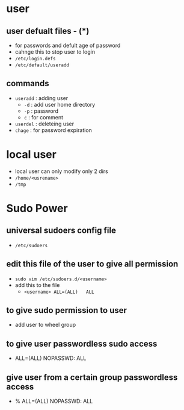 # user
## user defualt files - (*)
- for passwords and defult age of password
- cahnge this to stop user to login 
- `/etc/login.defs`
- `/etc/default/useradd`

## commands
- `useradd` : adding user
    - `-d` : add user home directory
    - `-p` : password
    - `c` : for comment
- `userdel` : deleteing user
- `chage` : for password expiration 


# local user
- local user can only modify only 2 dirs
- `/home/<usrename>`
- `/tmp`



# Sudo Power

## universal sudoers config file
- `/etc/sudoers`

## edit this file of the user to give all permission
- `sudo vim /etc/sudoers.d/<username>`
- add this to the file
    - `<username> ALL=(ALL)   ALL`

## to give sudo permission to user
- add user to wheel group

## to give user passwordless sudo access
- <user> ALL=(ALL) NOPASSWD: ALL

## give user from a certain group passwordless access
- %<admins> ALL=(ALL) NOPASSWD: ALL
